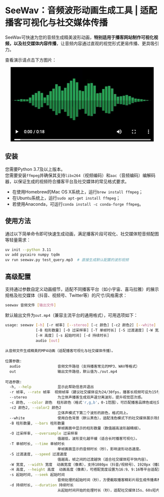 # SeeWav：音频波形动画生成工具 | 适配播客可视化与社交媒体传播
SeeWav可快速为您的音频生成精美波形动画，**特别适用于播客网站制作可视化视频，以及社交媒体内容传播**，让音频内容通过直观的视觉形式更易传播、更具吸引力。

查看演示请点击下方图片：
<p align="center">
<a href="out.mp4">
<img src="./seewav.png" alt="seewav演示"></a></p>


## 安装
您需要Python 3.7及以上版本。  
您需要安装`ffmpeg`并确保其支持`libx264`（视频编码）和`aac`（音频编码）编解码器，以保证生成的视频符合播客平台及社交媒体的常见格式要求。  
- 在使用Homebrew的Mac OS X系统上，运行`brew install ffmpeg`；  
- 在Ubuntu系统上，运行`sudo apt-get install ffmpeg`；  
- 若使用Anaconda，可运行`conda install -c conda-forge ffmpeg`。


## 使用方法
通过以下简单命令即可快速生成动画，满足播客片段可视化、社交媒体短音频配图等轻量需求：
```bash
uv init --python 3.11
uv add pycairo numpy tqdm
uv run seewav.py test_query.mp3  # 直接生成默认配置的波形视频
```


## 高级配置
支持通过参数自定义动画细节，适配不同播客平台（如小宇宙、喜马拉雅）的展示规格及社交媒体（抖音、视频号、Twitter等）的尺寸/风格需求：
```bash
seewav 音频文件 [输出文件]
```
默认输出文件为`out.mp4`（兼容主流平台的通用格式），可用选项如下：

```bash
usage: seewav [-h] [-r 帧率] [--stereo] [-c 颜色] [-c2 颜色2] [--white]
              [-B 柱形数量] [-O 过采样率] [-T 单帧时长] [-S 过渡速度] [-W 宽度]
              [-H 高度] [-s 起始时间] [-d 持续时长]
              audio [out]

从音频文件生成精美的MP4动画（适配播客可视化与社交媒体传播）。

位置参数:
  audio                 音频文件路径（支持播客常见的MP3、WAV等格式）
  out                   输出文件路径，默认值为./out.mp4

可选参数:
  -h, --help            显示此帮助信息并退出
  -r 帧率, --rate 帧率  视频帧率（建议社交媒体设为24/30fps，播客长视频可设为15fps节省体积）。
  --stereo              为立体声播客生成双声道分离波形，提升视觉层次感。
  -c 颜色, --color 颜色  柱形颜色（格式'r,g,b'，0-1范围），可匹配播客品牌色或社交媒体主题色。
  -c2 颜色2, --color2 颜色2
                        立体声模式下第二个波形的颜色，格式同上。
  --white               使用白色背景（默认黑色），适配浅色模式下的社交媒体展示场景。
  -B 柱形数量, --bars 柱形数量
                        单帧画面中显示的柱形数量（数值越高波形越精细）。
  -O 过采样率, --oversample 过采样率
                        值越低，波形变化越平缓（适合长时播客可视化）。
  -T 单帧时长, --time 单帧时长
                        单帧画面显示的音频时长（秒），影响波形动态速度。
  -S 过渡速度, --speed 过渡速度
                        值越高，帧之间的过渡越快（适合社交媒体短平快内容）。
  -W 宽度, --width 宽度  动画宽度（像素），支持1080px（抖音/视频号）、1920px（播客长视频）等主流规格。
  -H 高度, --height 高度  动画高度（像素），可搭配宽度设置为16:9、9:16等平台适配比例。
  -s 起始时间, --seek 起始时间
                        音频处理的起始时间（秒），方便截取播客精彩片段生成传播素材。
  -d 持续时长, --duration 持续时长
                        从起始时间开始的处理时长（秒），适配社交媒体15s、60s短内容需求。
```